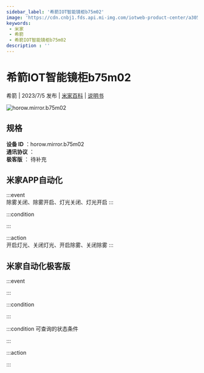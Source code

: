 ```yaml
---
sidebar_label: '希箭IOT智能镜柜b75m02'
image: 'https://cdn.cnbj1.fds.api.mi-img.com/iotweb-product-center/a305f4e71535e48ff38060a70c4b38b3_1679388737000.png?GalaxyAccessKeyId=AKVGLQWBOVIRQ3XLEW&Expires=9223372036854775807&Signature=8BQms3ZaktU7Me//lV/2QO8yOl8='
keywords: 
 - 米家
 - 希箭
 - 希箭IOT智能镜柜b75m02
description : ''
---
```

# 希箭IOT智能镜柜b75m02

希箭 | 2023/7/5 发布 | [米家百科](https://home.mi.com/webapp/content/baike/product/index.html?model=horow.mirror.b75m02) | [说明书](https://home.mi.com/views/introduction.html?model=horow.mirror.b75m02&region=cn)

![horow.mirror.b75m02](https://cdn.cnbj1.fds.api.mi-img.com/iotweb-product-center/a305f4e71535e48ff38060a70c4b38b3_1679388737000.png?GalaxyAccessKeyId=AKVGLQWBOVIRQ3XLEW&Expires=9223372036854775807&Signature=8BQms3ZaktU7Me//lV/2QO8yOl8=)

## 规格  
> 
**设备 ID** ：horow.mirror.b75m02  
**通讯协议** ：  
**极客版**  ： 待补充 


## 米家APP自动化  

:::event  
除雾关闭、除雾开启、灯光关闭、灯光开启
:::

:::condition  

:::

:::action   
开启灯光、关闭灯光、开启除雾、关闭除雾
:::

## 米家自动化极客版  

:::event  

:::

:::condition  

:::

:::condition 可查询的状态条件  

:::

:::action  

:::

        
